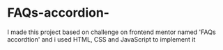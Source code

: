 # FAQs-accordion-
I made this project based on challenge on frontend mentor named 'FAQs accordtion' and i used HTML, CSS and JavaScript to implement it 
